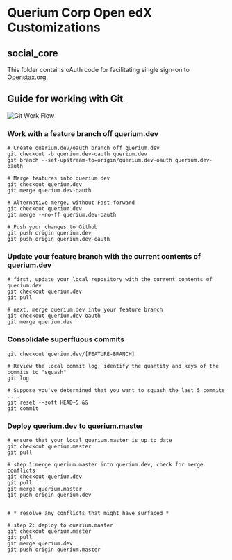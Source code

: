 # Querium Corp Open edX Customizations

## social_core
This folder contains oAuth code for facilitating single sign-on to Openstax.org.

## Guide for working with Git
![Git Work Flow](https://github.com/QueriumCorp/edx-platform.roverplatform.com/blob/querium.dev/querium/doc/git-workflow.png)


### Work with a feature branch off querium.dev
```
# Create querium.dev/oauth branch off querium.dev
git checkout -b querium.dev-oauth querium.dev
git branch --set-upstream-to=origin/querium.dev-oauth querium.dev-oauth

# Merge features into querium.dev
git checkout querium.dev
git merge querium.dev-oauth

# Alternative merge, without Fast-forward
git checkout querium.dev
git merge --no-ff querium.dev-oauth

# Push your changes to Github
git push origin querium.dev
git push origin querium.dev-oauth

```

### Update your feature branch with the current contents of querium.dev
```
# first, update your local repository with the current contents of querium.dev
git checkout querium.dev
git pull

# next, merge querium.dev into your feature branch
git checkout querium.dev-oauth
git merge querium.dev
```


### Consolidate superfluous commits
```
git checkout querium.dev/[FEATURE-BRANCH]

# Review the local commit log, identify the quantity and keys of the commits to "squash"
git log

# Suppose you've determined that you want to squash the last 5 commits ....
git reset --soft HEAD~5 &&
git commit
```

### Deploy querium.dev to querium.master
```
# ensure that your local querium.master is up to date
git checkout querium.master
git pull

# step 1:merge querium.master into querium.dev, check for merge conflicts
git checkout querium.dev
git pull
git merge querium.master
git push origin querium.dev


# * resolve any conflicts that might have surfaced *

# step 2: deploy to querium.master
git checkout querium.master
git pull
git merge querium.dev
git push origin querium.master

```
